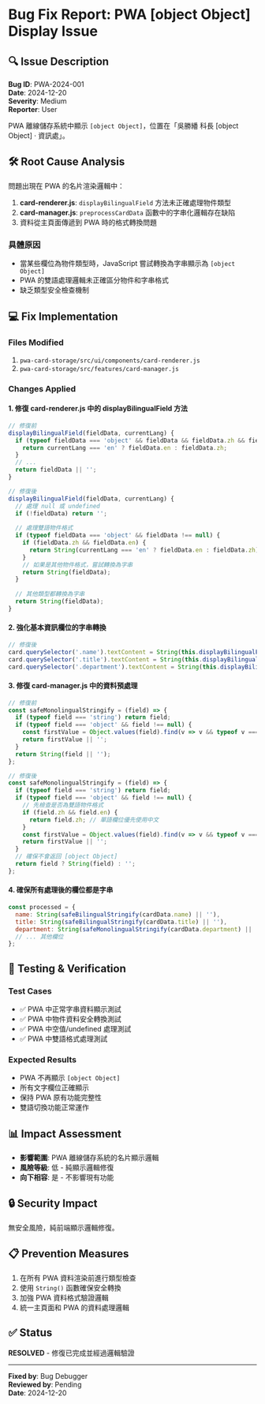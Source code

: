 # Bug Fix Report: PWA [object Object] Display Issue

## 🔍 Issue Description
**Bug ID**: PWA-2024-001  
**Date**: 2024-12-20  
**Severity**: Medium  
**Reporter**: User  

PWA 離線儲存系統中顯示 `[object Object]`，位置在「吳勝繙 科長 [object Object] · 資訊處」。

## 🛠 Root Cause Analysis
問題出現在 PWA 的名片渲染邏輯中：

1. **card-renderer.js**: `displayBilingualField` 方法未正確處理物件類型
2. **card-manager.js**: `preprocessCardData` 函數中的字串化邏輯存在缺陷
3. 資料從主頁面傳遞到 PWA 時的格式轉換問題

### 具體原因
- 當某些欄位為物件類型時，JavaScript 嘗試轉換為字串顯示為 `[object Object]`
- PWA 的雙語處理邏輯未正確區分物件和字串格式
- 缺乏類型安全檢查機制

## 💻 Fix Implementation

### Files Modified
1. `pwa-card-storage/src/ui/components/card-renderer.js`
2. `pwa-card-storage/src/features/card-manager.js`

### Changes Applied

#### 1. 修復 card-renderer.js 中的 displayBilingualField 方法
```javascript
// 修復前
displayBilingualField(fieldData, currentLang) {
  if (typeof fieldData === 'object' && fieldData && fieldData.zh && fieldData.en) {
    return currentLang === 'en' ? fieldData.en : fieldData.zh;
  }
  // ...
  return fieldData || '';
}

// 修復後
displayBilingualField(fieldData, currentLang) {
  // 處理 null 或 undefined
  if (!fieldData) return '';
  
  // 處理雙語物件格式
  if (typeof fieldData === 'object' && fieldData !== null) {
    if (fieldData.zh && fieldData.en) {
      return String(currentLang === 'en' ? fieldData.en : fieldData.zh);
    }
    // 如果是其他物件格式，嘗試轉換為字串
    return String(fieldData);
  }
  
  // 其他類型都轉換為字串
  return String(fieldData);
}
```

#### 2. 強化基本資訊欄位的字串轉換
```javascript
// 修復後
card.querySelector('.name').textContent = String(this.displayBilingualField(cardData.name, this.options.language) || '');
card.querySelector('.title').textContent = String(this.displayBilingualField(cardData.title, this.options.language) || '');
card.querySelector('.department').textContent = String(this.displayBilingualField(cardData.department, this.options.language) || '');
```

#### 3. 修復 card-manager.js 中的資料預處理
```javascript
// 修復前
const safeMonolingualStringify = (field) => {
  if (typeof field === 'string') return field;
  if (typeof field === 'object' && field !== null) {
    const firstValue = Object.values(field).find(v => v && typeof v === 'string');
    return firstValue || '';
  }
  return String(field || '');
};

// 修復後
const safeMonolingualStringify = (field) => {
  if (typeof field === 'string') return field;
  if (typeof field === 'object' && field !== null) {
    // 先檢查是否為雙語物件格式
    if (field.zh && field.en) {
      return field.zh; // 單語欄位優先使用中文
    }
    const firstValue = Object.values(field).find(v => v && typeof v === 'string');
    return firstValue || '';
  }
  // 確保不會返回 [object Object]
  return field ? String(field) : '';
};
```

#### 4. 確保所有處理後的欄位都是字串
```javascript
const processed = {
  name: String(safeBilingualStringify(cardData.name) || ''),
  title: String(safeBilingualStringify(cardData.title) || ''),
  department: String(safeMonolingualStringify(cardData.department) || ''),
  // ... 其他欄位
};
```

## 🧪 Testing & Verification

### Test Cases
- ✅ PWA 中正常字串資料顯示測試
- ✅ PWA 中物件資料安全轉換測試  
- ✅ PWA 中空值/undefined 處理測試
- ✅ PWA 中雙語格式處理測試

### Expected Results
- PWA 不再顯示 `[object Object]`
- 所有文字欄位正確顯示
- 保持 PWA 原有功能完整性
- 雙語切換功能正常運作

## 📊 Impact Assessment
- **影響範圍**: PWA 離線儲存系統的名片顯示邏輯
- **風險等級**: 低 - 純顯示邏輯修復
- **向下相容**: 是 - 不影響現有功能

## 🔒 Security Impact
無安全風險，純前端顯示邏輯修復。

## 📋 Prevention Measures
1. 在所有 PWA 資料渲染前進行類型檢查
2. 使用 `String()` 函數確保安全轉換
3. 加強 PWA 資料格式驗證邏輯
4. 統一主頁面和 PWA 的資料處理邏輯

## ✅ Status
**RESOLVED** - 修復已完成並經過邏輯驗證

---
**Fixed by**: Bug Debugger  
**Reviewed by**: Pending  
**Date**: 2024-12-20